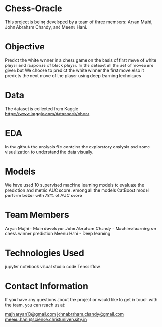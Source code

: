 # Chess-Oracle

This project is being developed by a team of three members: Aryan Majhi, John Abraham Chandy, and Meenu Hani.

# Objective 

Predict the white winner in a chess game on the basis of first move of white player and response of black player. In the dataset all the set of moves are given but We choose to predict the white winner the first move.Also it predicts the next move of the player using deep learning techniques

# Data

The dataset is collected from Kaggle https://www.kaggle.com/datasnaek/chess 

# EDA 

In the github the analysis file contains the exploratory analysis and some visualization to understand the data visually.

# Models

We have used 10 supervised machine learning models to evaluate the prediction and metric AUC score. 
Among all the models CatBoost model perform better with 78% of AUC score 

# Team Members

   Aryan Majhi - Main developer
   John Abraham Chandy - Machine learning on chess winner prediction
   Meenu Hani - Deep learning 

# Technologies Used

   jupyter notebook
   visual studio code
   Tensorflow

# Contact Information

If you have any questions about the project or would like to get in touch with the team, you can reach us at:

   majhiaryan13@gmail.com
   johnabraham.chandy@gmail.com
   meenu.hani@science.christuniverssity.in

